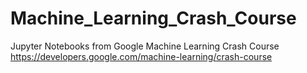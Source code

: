 # Machine_Learning_Crash_Course
Jupyter Notebooks from Google Machine Learning Crash Course  
https://developers.google.com/machine-learning/crash-course
